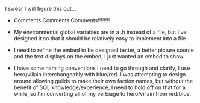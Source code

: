 I swear I will figure this out...



- Comments Comments Comments!!!!!!!!

- My environmental global variables are in a .h instead of a file, but I've designed it so that it should be relatively easy to implement into a file.

- I need to refine the embed to be designed better, a better picture source and the text displays on the embed, I just wanted an embed to show.

- I have some naming conventions I need to go through and clarify, I use hero/villain interchangeably with blue/red.  I was attempting to design around allowing guilds to make their own faction names, but without the benefit of SQL knowledge/experience, I need to hold off on that for a while, so I'm converting all of my verbiage to hero/villain from red/blue.
